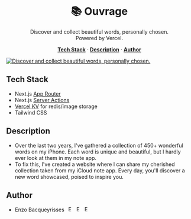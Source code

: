 <h1 align="center">📚 Ouvrage</h1>

<p align="center">
  Discover and collect beautiful words, personally chosen. 
  <br/>
  Powered by Vercel.
</p>

<p align="center">
  <a href="#tech-stack"><strong>Tech Stack</strong></a> ·
  <a href="#description"><strong>Description</strong></a> ·
  <a href="#author"><strong>Author</strong></a>
</p>

<a href="https://www.ouvrage.dev">
    <img alt="Discover and collect beautiful words, personally chosen." src="https://github.com/bacqueyrisses/ouvrage/assets/96829831/d8ba6149-c9b7-4c11-98bb-f9e102d03abd">
</a>

<br/>

## Tech Stack

- Next.js [App Router](https://nextjs.org/docs/app)
- Next.js [Server Actions](https://nextjs.org/docs/app/api-reference/functions/server-actions)
- [Vercel KV](https://vercel.com/storage/kv) for redis/image storage
- Tailwind CSS

## Description

- Over the last two years, I've gathered a collection of 450+ wonderful words on my iPhone. Each word is unique and beautiful, but I hardly ever look at them in my note app.
- To fix this, I've created a website where I can share my cherished collection taken from my iCloud note app. Every day, you'll discover a new word showcased, poised to inspire you.

## Author

- Enzo Bacqueyrisses &ensp;<a href="https://twitter.com/bacqueyrisses"><img src="https://skillicons.dev/icons?i=twitter" style="width: 15px; height: auto;" alt="Enzo Bacqueyrisses Twitter Account" /></a>&ensp;<a href="https://www.linkedin.com/in/bacqueyrisses/"><img src="https://skillicons.dev/icons?i=linkedin" style="width: 15px; height: auto;" alt="Enzo Bacqueyrisses Linkedin Account" /></a>&ensp;<a href="https://www.enzo.codes"><img src="https://github.com/bacqueyrisses/photography/assets/96829831/e5f7eff7-690b-429d-aa2f-e3c66c53630e" style="width: 15px; height: auto;" alt="Enzo Bacqueyrisses Portfolio" /></a>
